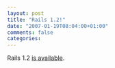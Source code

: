 ```yaml
---
layout: post
title: "Rails 1.2!"
date: "2007-01-19T08:04:00+01:00"
comments: false
categories: 
---
```


<p>Rails 1.2 <a href="http://weblog.rubyonrails.com/2007/1/19/rails-1-2-rest-admiration-http-lovefest-and-utf-8-celebrations">is available</a>.</p>


